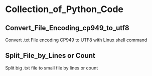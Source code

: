 # Collection_of_Python_Code

## Convert_File_Encoding_cp949_to_utf8
Convert .txt File encoding CP949 to UTF8 with Linux shell command


## Split_File_by_Lines or Count
Split big .txt file to small file by lines or count
